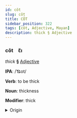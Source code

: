 ```yaml
---
id: côt
slug: côt
title: CÔT
sidebar_position: 322
tags: [côt, Adjective, Mayan]
description: thick § Adjective
---
```


### côt&emsp;<span kind="abugida">ꞇ̆ı</span>

*thick* **§** [Adjective](../../tags/Adjective)

**IPA**: /ˈt͡ɕot/

**Verb**: to be thick

**Noun**: thickness

**Modifier**: thick

<details>
    <summary>Origin</summary>
    Mam cho't /t͡ʃʰɔtʼ/<br/>
    <em>Mayan Language Family</em>
</details>